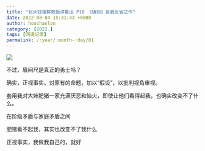 ```yaml
---
title: "北大钱理群教授讲鲁迅 P10 《铸剑》自我反省之作"
date: 2022-08-04 15:31:43 +0800
author: hoochanlon
category: [2022.]
tags: [网课记录]
permalink: /:year/:month-:day/01
---
```


![](https://i.imgtg.com/2022/08/04/AxidS.png) 

不过，眉间尺是真正的勇士吗？

<!-- more -->

确实，正视事实。对原有的命题，加以“假设”，以批判视角审视。

套用我对大婶肥猪一家充满厌恶和恼火，即使让他们看得起我，也确实改变不了什么。

在阶级矛盾与家庭矛盾之间

肥猪看不起我，其实也改变不了我什么

正视事实，我做我自己的，就好